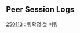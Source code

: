 ## Peer Session Logs

[250113](https://github.com/SESACTeamProject/scrum-logs/wiki/250113) : 팀확정 첫 미팅
